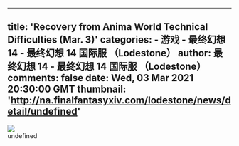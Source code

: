 
---
title: 'Recovery from Anima World Technical Difficulties (Mar. 3)'
categories: 
    - 游戏
    - 最终幻想 14 - 最终幻想 14 国际服 （Lodestone）
author: 最终幻想 14 - 最终幻想 14 国际服 （Lodestone）
comments: false
date: Wed, 03 Mar 2021 20:30:00 GMT
thumbnail: 'http://na.finalfantasyxiv.com/lodestone/news/detail/undefined'
---

<div>   
<img src="http://na.finalfantasyxiv.com/lodestone/news/detail/undefined" referrerpolicy="no-referrer"><br>undefined<br>  
</div>
            